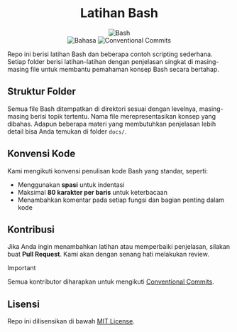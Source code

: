 <div align="center">

# Latihan Bash

![Bash](https://img.shields.io/badge/bash-%23121011.svg?style=for-the-badge&logo=gnu-bash&logoColor=white)  
![Bahasa](https://img.shields.io/badge/Bahasa-Indonesia-blue)
![Conventional Commits](https://img.shields.io/badge/commit-conventional-blue.svg)

</div>

Repo ini berisi latihan Bash dan beberapa contoh scripting sederhana. Setiap folder berisi latihan-latihan dengan penjelasan singkat di masing-masing file untuk membantu pemahaman konsep Bash secara bertahap.

## Struktur Folder

Semua file Bash ditempatkan di direktori sesuai dengan levelnya, masing-masing berisi topik tertentu. Nama file merepresentasikan konsep yang dibahas. Adapun beberapa materi yang membutuhkan penjelasan lebih detail bisa Anda temukan di folder `docs/`.

## Konvensi Kode

Kami mengikuti konvensi penulisan kode Bash yang standar, seperti:

-   Menggunakan **spasi** untuk indentasi
-   Maksimal **80 karakter per baris** untuk keterbacaan
-   Menambahkan komentar pada setiap fungsi dan bagian penting dalam kode

## Kontribusi

Jika Anda ingin menambahkan latihan atau memperbaiki penjelasan, silakan buat **Pull Request**. Kami akan dengan senang hati melakukan review.

> [!IMPORTANT]
>
> Semua kontributor diharapkan untuk mengikuti [Conventional Commits](https://www.conventionalcommits.org/).

## Lisensi

Repo ini dilisensikan di bawah [MIT License](LICENSE).
